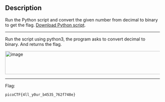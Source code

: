 ## Description
Run the Python script and convert the given number from decimal to binary to get the flag. 
[Download Python script](https://artifacts.picoctf.net/c/22/convertme.py).

---
Run the script using python3, the program asks to convert decimal to binary. And returns the flag.<br>

<img width="563" height="76" alt="image" src="https://github.com/user-attachments/assets/05d3c369-19e2-46e0-b5d5-edfcfe855130" />

---
Flag:
```text
picoCTF{4ll_y0ur_b4535_762f748e}
```
